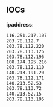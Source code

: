 
## IOCs

__ipaddress__:

```text
116.251.217.107
203.78.112.7
203.78.112.220
203.78.113.126
203.78.112.196
108.174.195.216
203.78.112.110
140.213.191.20
203.78.112.171
140.213.52.53
203.78.113.72
140.213.52.15
203.78.113.195
```